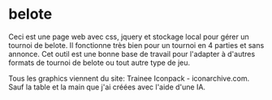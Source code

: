 # belote
Ceci est une page web avec css, jquery et stockage local pour gérer un tournoi de belote. Il fonctionne très bien pour un tournoi en 4 parties et sans annonce. Cet outil est une bonne base de travail pour l'adapter à d'autres formats de tournoi de belote ou tout autre type de jeu.

Tous les graphics viennent du site: Trainee Iconpack - iconarchive.com. Sauf la table et la main que j'ai créées avec l'aide d'une IA.
